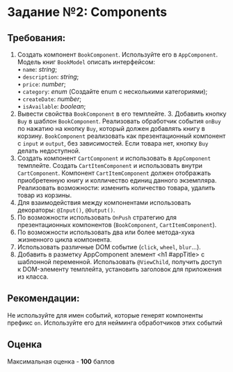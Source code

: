 # Задание №2: Components

## Требования:

1. Создать компонент `BookComponent`. Используйте его в `AppComponent`. Модель книг `BookModel` описать интерфейсом:  
   • `name`: _string_;  
   • `description`: _string_;  
   • `price`: _number_;  
   • `category`: _enum_ (Создайте enum с несколькими категориями);  
   • `createDate`: _number_;  
   • `isAvailable`: _boolean_;
2. Вывести свойства `BookComponent` в его темплейте. 3. Добавить кнопку `Buy` в шаблон `BookComponent`. Реализовать обработчик события `onBuy` по нажатию на кнопку `Buy`, который должен добавлять книгу в корзину. `BookComponent` реализовать как презентационный компонент с `input` и `output`, без зависимостей. Если товара нет, кнопку `Buy` делать недоступной.
3. Создать компонент `CartComponent` и использовать в `AppComponent` темплейте. Создать `CartItemComponent` и использовать внутри `CartComponent`. Компонент `CartItemComponent` должен отображать приобретенную книгу и колличество единиц данного экземпляра. Реализовать возможности: изменить количество товара, удалить товар из корзины.
4. Для взаимодействия между компонентами использовать декораторы: `@Input()`, `@Output()`.
5. По возможности использовать `OnPush` стратегию для презентационных компонентов (`BookComponent`, `CartItemComponent`).
6. По возможности использовать два или более метода-хука жизненного цикла компонента.
7. Использовать различные DOM событие (`click`, `wheel`, `blur`...).
8. Добавить в разметку AppComponent элемент <h1 #appTitle></h1> с шаблонной переменной. Использовать `@ViewChild`, получить доступ к DOM-элементу темплейта, установить заголовок для приложения из класса.

## Рекомендации:

Не используйте для имен событий, которые генерят компоненты префикс `on`. Используйте его для нейминга обработчиков этих событий

## Оценка

Максимальная оценка - **100** баллов
